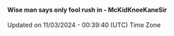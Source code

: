 #### Wise man says only fool rush in - McKidKneeKaneSir
Updated on 11/03/2024 - 00:39:40 (UTC) Time Zone
